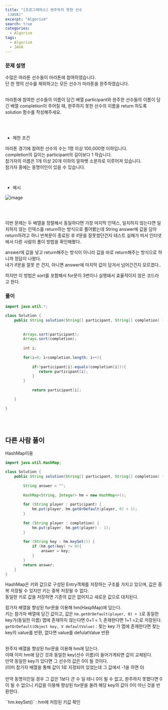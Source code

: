 ```yaml
---
title: "[프로그래머스] 완주하지 못한 선수
 (JAVA)"
excerpt: "Algorism"
search: true
categories: 
  - Algorism
tags: 
  - Algorism
  - JAVA
---
```



### 문제 설명
수많은 마라톤 선수들이 마라톤에 참여하였습니다.<br> 단 한 명의 선수를 제외하고는 모든 선수가 마라톤을 완주하였습니다.<br><br>

마라톤에 참여한 선수들의 이름이 담긴 배열 participant와 완주한 선수들의 이름이 담긴 배열 completion이 주어질 때, 완주하지 못한 선수의 이름을 return 하도록 solution 함수를 작성해주세요.<br>

<br><br>

- 제한 조건 

마라톤 경기에 참여한 선수의 수는 1명 이상 100,000명 이하입니다.<br>
completion의 길이는 participant의 길이보다 1 작습니다.<br>
참가자의 이름은 1개 이상 20개 이하의 알파벳 소문자로 이루어져 있습니다.<br>
참가자 중에는 동명이인이 있을 수 있습니다.<br>



<br>

- 예시 

![image](https://user-images.githubusercontent.com/73421820/121148372-af734880-c87c-11eb-8477-aee7a9ffd94b.png)
<br>





<br><br>

이번 문제는 두 배열을 정렬해서 동일하다면 가장 마지막 인덱스, 일치하지 않는다면 일치하지 않는 인덱스를 return하는 방식으로 풀어봤는데 
String answer에 값을 담아 return하려고 하니 반복문이 종료된 후 if문을 잘못썼던건지 테스트 실패가 떠서 인터넷에서 다른 사람의 풀이 방법을 확인해봤다.<br>

answer에 값을 넣고 return해주는 방식이 아니라  값을 바로 return해주는 방식으로 하니까 정답이 나왔다.<br>
내가 if문을 잘못 쓴 건지, 아니면 answer에 마지막 값이 담겨서 넘어간건지 모르겠다..<br>

하지만 이 방법은 sort를 포함해서 for문이 3번이나 실행돼서 효율적이지 않은 코드라고 한다.<br>

### 풀이

```java
import java.util.*;

class Solution {
    public String solution(String[] participant, String[] completion) {
        
        
        Arrays.sort(participant);
        Arrays.sort(completion);
        
        int i;
        
        for(i=0; i<completion.length; i++){
            
            if(!participant[i].equals(completion[i])){
               return participant[i];
            }
        }
        
            return participant[i];

    }
    
}
```

<br>


<br>


## 다른 사람 풀이

HashMap이용 <br>


```java
import java.util.HashMap;

class Solution {
    public String solution(String[] participant, String[] completion) {
        
        String answer = "";
        
        HashMap<String, Integer> hm = new HashMap<>();
        
        for (String player : participant) {
            hm.put(player, hm.getOrDefault(player, 0) + 1);
        }
        
        for (String player : completion) {
            hm.put(player, hm.get(player) - 1);
        }
        
        for (String key : hm.keySet()) {
            if (hm.get(key) != 0){
                answer = key;
            }
        }
        return answer;
    }
}
```

HashMap은 키와 값으로 구성된 Entry객체를 저장하는 구조를 가지고 있으며, 값은 중복 저장될 수 있지만 키는 중복 저장될 수 없다.<br>
동일한 키로 값을 저장하면 기존의 값은 없어지고 새로운 값으로 대치된다.<br>


참가자 배열을 향상된 for문을 이용해 hm(HaspMap)에 담는다.<br>
키는 참가자 배열에 담긴 값이고, 값은 `hm.getOrDefault(player, 0) + 1`로 동일한 key가(동일한 이름) 맵에 존재하지 않는다면 0+1 = 1; 존재한다면 1+1 =2;로 저장된다. <br>
`getOrDefault(Object key, V defaultValue)` : 찾는 key 가 맵에 존재한다면 찾는 key의 value를 반환, 없다면 value를 defulatValue 반환<br>
<br>

완주자 배열을 향상된 for문을 이용해 hm에 담는다.<br>
이때 이미 hm에 담긴 것과 동일한 key(선수 이름)이 들어가게되면 값이 교체된다.<br>
만약 동일한 key가 있다면 그 선수의 값은 0이 될 것이다.<br>
(이미 참가자 배열을 통해 값이 1로 지정되어 있었는데 그 값에서 -1을 하면 0)<br><br>
만약 동명이인일 경우 그 값은 1보다 큰 수 일 테니 0이 될 수 없고, 완주하지 못했다면 0이 될 수 없으니 키값을 이용해 향상된 for문을 돌려 해당 key의 값이 0이 아닌 것을 반환한다. <br> 

``hm.keySet()` : hm에 저장된 키값 확인 <br>




<br>


<br><br>
